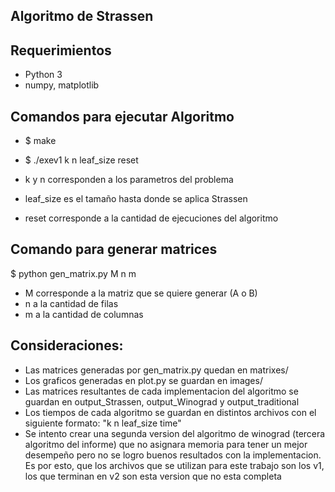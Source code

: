 ## Algoritmo  de Strassen

## Requerimientos
- Python 3
- numpy, matplotlib

## Comandos para ejecutar Algoritmo

- $ make 
- $ ./exev1 k n leaf_size reset

- k y n corresponden a los parametros del problema 
- leaf_size es el tamaño hasta donde se aplica Strassen
- reset corresponde a la cantidad de ejecuciones del algoritmo

## Comando para generar matrices
$ python gen_matrix.py M n m

- M corresponde a la matriz que se quiere generar (A o B)
- n a la cantidad de filas
- m a la cantidad de columnas

## Consideraciones:
- Las matrices generadas por gen_matrix.py quedan en matrixes/
- Los graficos generadas en plot.py se guardan en images/
- Las matrices resultantes de cada implementacion del algoritmo se guardan en output_Strassen, output_Winograd y output_traditional
- Los tiempos de cada algoritmo se guardan en distintos archivos con el siguiente formato: "k n leaf_size time"
- Se intento crear una segunda version del algoritmo de winograd (tercera algoritmo del informe) que no asignara memoria para tener un mejor desempeño pero no se logro buenos resultados con la implementacion. Es por esto, que los archivos que se utilizan para este trabajo son los v1, los que terminan en v2 son esta version que no esta completa

